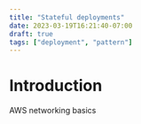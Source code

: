 ```yaml
---
title: "Stateful deployments"
date: 2023-03-19T16:21:40-07:00
draft: true
tags: ["deployment", "pattern"]
---
```


# Introduction
AWS networking basics